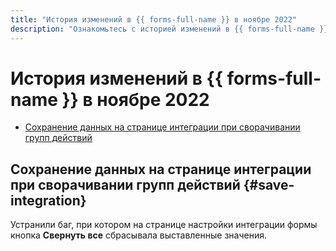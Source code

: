 ```yaml
---
title: "История изменений в {{ forms-full-name }} в ноябре 2022"
description: "Ознакомьтесь с историей изменений в {{ forms-full-name }} за ноябрь 2022."
---
```


# История изменений в {{ forms-full-name }} в ноябре 2022

* [Сохранение данных на странице интеграции при сворачивании групп действий](#save-integration)

## Сохранение данных на странице интеграции при сворачивании групп действий {#save-integration}

Устранили баг, при котором на странице настройки интеграции формы кнопка **Свернуть все** сбрасывала выставленные значения.
